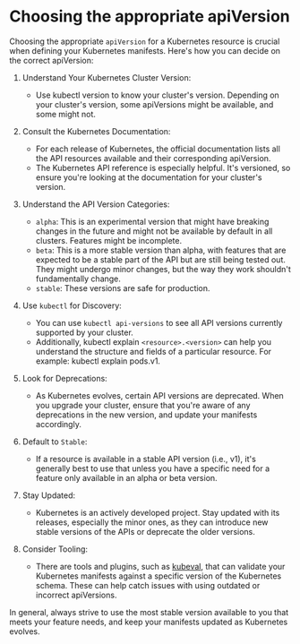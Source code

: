 # Choosing the appropriate apiVersion

Choosing the appropriate `apiVersion` for a Kubernetes resource is crucial when defining your Kubernetes manifests. Here's how you can decide on the correct apiVersion:

1. Understand Your Kubernetes Cluster Version:

   - Use kubectl version to know your cluster's version. Depending on your cluster's version, some apiVersions might be available, and some might not.

2. Consult the Kubernetes Documentation:
   - For each release of Kubernetes, the official documentation lists all the API resources available and their corresponding apiVersion.
   - The Kubernetes API reference is especially helpful. It's versioned, so ensure you're looking at the documentation for your cluster's version.
3. Understand the API Version Categories:
   - `alpha`: This is an experimental version that might have breaking changes in the future and might not be available by default in all clusters. Features might be incomplete.
   - `beta`: This is a more stable version than alpha, with features that are expected to be a stable part of the API but are still being tested out. They might undergo minor changes, but the way they work shouldn't fundamentally change.
   - `stable`: These versions are safe for production.
4. Use `kubectl` for Discovery:
   - You can use `kubectl api-versions` to see all API versions currently supported by your cluster.
   - Additionally, kubectl explain `<resource>.<version>` can help you understand the structure and fields of a particular resource. For example: kubectl explain pods.v1.
5. Look for Deprecations:
   - As Kubernetes evolves, certain API versions are deprecated. When you upgrade your cluster, ensure that you're aware of any deprecations in the new version, and update your manifests accordingly.
6. Default to `Stable`:
   - If a resource is available in a stable API version (i.e., v1), it's generally best to use that unless you have a specific need for a feature only available in an alpha or beta version.
7. Stay Updated:
   - Kubernetes is an actively developed project. Stay updated with its releases, especially the minor ones, as they can introduce new stable versions of the APIs or deprecate the older versions.
8. Consider Tooling:
   - There are tools and plugins, such as [kubeval](https://kubeval.instrumenta.dev), that can validate your Kubernetes manifests against a specific version of the Kubernetes schema. These can help catch issues with using outdated or incorrect apiVersions.

In general, always strive to use the most stable version available to you that meets your feature needs, and keep your manifests updated as Kubernetes evolves.
